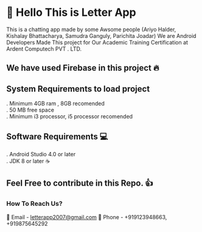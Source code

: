# :wave: Hello This is Letter App
This is a chatting app made by some Awsome people (Ariyo Halder, Kishalay Bhattacharya, Samudra Ganguly, Parichita Joadar)
We are Android Developers Made This project for Our Academic Training Certification at Ardent Computech PVT . LTD.

## We have used Firebase in this project 🔥
## System Requirements to load project
  . Minimum 4GB ram , 8GB recomended <br />
  . 50 MB free space <br />
  . Minimum i3 processor, i5 processor recomended
## Software Requirements 💻
  . Android Studio 4.0 or later <br />
  . JDK 8 or later ☕

## Feel Free to contribute in this Repo. :+1:
### How To Reach Us? 
:email: Email - letterapp2007@gmail.com 
:calling: Phone - +919123948663, +919875645292
